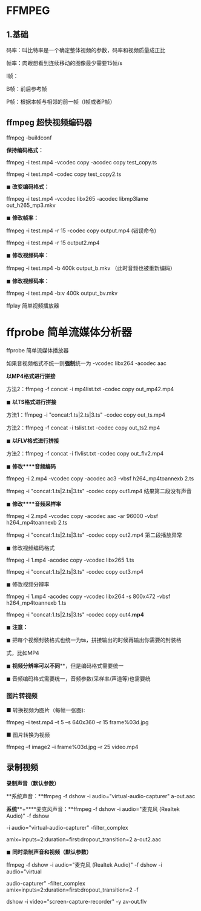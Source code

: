 # FFMPEG

## 1.基础

码率：叫比特率是一个确定整体视频的参数，码率和视频质量成正比

帧率：肉眼想看到连续移动的图像最少需要15帧/s



I帧：

B帧：前后参考帧

P帧：根据本帧与相邻的前一帧（I帧或者P帧）

## ffmpeg  超快视频编码器

ffmpeg -buildconf 

**保持编码格式：**

ffmpeg -i test.mp4 -vcodec copy -acodec copy test_copy.ts

ffmpeg -i test.mp4 -codec copy test_copy2.ts

◼ **改变编码格式：**

ffmpeg -i test.mp4 -vcodec libx265 -acodec libmp3lame out_h265_mp3.mkv

◼ **修改帧率：**

ffmpeg -i test.mp4 -r 15 -codec copy output.mp4 (错误命令)

ffmpeg -i test.mp4 -r 15 output2.mp4

◼ **修改视频码率：**

ffmpeg -i test.mp4 -b 400k output_b.mkv （此时音频也被重新编码）

◼ **修改视频码率：**

ffmpeg -i test.mp4 -b:v 400k output_bv.mkv

ffplay 简单视频播放器

ffprobe 简单流媒体分析器
=======
ffprobe 简单流媒体播放器

如果音视频格式不统一则**强制**统一为 -vcodec libx264 -acodec aac

**以****MP4****格式进行拼接**

方法2：ffmpeg -f concat -i mp4list.txt -codec copy out_mp42.mp4

◼ **以****TS****格式进行拼接**

方法1：ffmpeg -i "concat:1.ts|2.ts|3.ts" -codec copy out_ts.mp4 

方法2：ffmpeg -f concat -i tslist.txt -codec copy out_ts2.mp4

◼ **以****FLV****格式进行拼接**

方法2：ffmpeg -f concat -i flvlist.txt -codec copy out_flv2.mp4

◼ **修改****音频编码**

ffmpeg -i 2.mp4 -vcodec copy -acodec ac3 -vbsf h264_mp4toannexb 2.ts

ffmpeg -i "concat:1.ts|2.ts|3.ts" -codec copy out1.mp4 结果第二段没有声音

◼ **修改****音频采样率**

ffmpeg -i 2.mp4 -vcodec copy -acodec aac -ar 96000 -vbsf h264_mp4toannexb 2.ts

ffmpeg -i "concat:1.ts|2.ts|3.ts" -codec copy out2.mp4 第二段播放异常

◼ 修改视频编码格式

ffmpeg -i 1.mp4 -acodec copy -vcodec libx265 1.ts

ffmpeg -i "concat:1.ts|2.ts|3.ts" -codec copy out3.mp4 

◼ 修改视频分辨率

ffmpeg -i 1.mp4 -acodec copy -vcodec libx264 -s 800x472 -vbsf h264_mp4toannexb 1.ts

ffmpeg -i "concat:1.ts|2.ts|3.ts" -codec copy out4.**mp4**

◼ **注意：**

◼ 把每个视频封装格式也统一为**ts**，拼接输出的时候再输出你需要的封装格

式，比如MP4

◼ **视频分辨率可以不同****，但是编码格式需要统一

◼ 音频编码格式需要统一，音频参数(采样率/声道等)也需要统

### 图片转视频

■ 转换视频为图片（每帧一张图):

ffmpeg –i test.mp4 –t 5 –s 640x360 –r 15 frame%03d.jpg 

■ 图片转换为视频

ffmpeg –f image2 –i frame%03d.jpg –r 25 video.mp4



## 录制视频

**录制声音（默认参数）**

**系统声音：**ffmpeg -f dshow -i audio="virtual-audio-capturer" a-out.aac

**系统****+****麦克风声音：**ffmpeg -f dshow -i audio="麦克风 (Realtek Audio)" -f dshow

-i audio="virtual-audio-capturer" -filter_complex

amix=inputs=2:duration=first:dropout_transition=2 a-out2.aac

◼ **同时录制声音和视频（默认参数）**

ffmpeg -f dshow -i audio="麦克风 (Realtek Audio)" -f dshow -i audio="virtual

audio-capturer" -filter_complex amix=inputs=2:duration=first:dropout_transition=2 -f 

dshow -i video="screen-capture-recorder" -y av-out.flv
